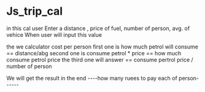 # Js_trip_cal
in this cal 
user Enter a distance , price of fuel, number of person, avg. of vehice 
When user will input this value 

the we calculator cost per person
first one is how much petrol will  consume == distance/abg 
second one is consume petrol * price == how much consume petrol price 
the third one will answer == consume pertrol price / number of person

We will get the result in the end
----how many ruees to pay each of person------
